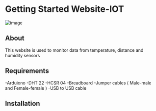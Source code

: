 # Getting Started Website-IOT
![image](https://github.com/user-attachments/assets/3bcce836-fad8-46ba-8ec0-aacc9e3d5e5a)

## About
This website is used to monitor data from temperature, distance and humidity sensors

## Requirements
-Arduiono
-DHT 22
-HCSR 04
-Breadboard
-Jumper cables ( Male-male and Female-female )
-USB to USB cable

## Installation

